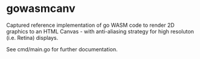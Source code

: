 # gowasmcanv

Captured reference implementation of go WASM code to render
2D graphics to an HTML Canvas - with anti-aliasing strategy for
high resoluton (i.e. Retina) displays.

See cmd/main.go for further documentation.
